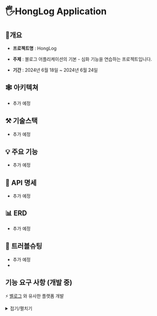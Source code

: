 # 🖐HongLog Application

## 📝개요
* **프로젝트명** : HongLog

* **주제** : 블로그 어플리케이션의 기본 - 심화 기능을 연습하는 프로젝트입니다.

* **기간** : 2024년 6월 18일 ~ 2024년 6월 24일

## 🕸 아키텍쳐

- 추가 예정

## ⚒ 기술스택

- 추가 예정

## 💡 주요 기능

- 추가 예정

## 📝 API 명세

- 추가 예정

## 📊 ERD

- 추가 예정

## 🔨 트러블슈팅

- 추가 예정
- 
## 기능 요구 사항 (개발 중)
⚡️ [벨로그](https://velog.io/)  와 유사한 플랫폼 개발

<details>
<summary>접기/펼치기</summary> </br>

### 블로그
 - 회원 1 명은 1 개의 Blog 를 가질 수 있습니다.
 - 회원가입, 로그인 기능을 제공합니다.
 - http://도메인은 사용자들이 작성한 최신 글, 인기 글을 볼 수 있습니다. (정렬방식에 따라 최신, 인기글을 볼 수 있습니다.)
 - http://도메인에서 보여주는 블로그 글에는 제목, 내용일부, 작성자사진, 작성자 아이디, 좋아요 수가 보여집니다.
 - http://도메인/@carami 는 carami 아이디의 사용자의 블로그 페이지입니다.
 - http://도메인/@아이디 를 가면 좌측에 tag 목록이 나오고 tag 에 글의 수가 보여집니다.
 - http://도메인/@아이디 를 가면 글 목록, 시리즈 목록, 소개를 볼 수 있습니다.

### 블로그 포스트
 - 사용자는 임시 글을 작성할 수 있습니다. 
 - 사용자는 글을 작성하자 마자 즉시 출간할 수 있습니다. 
 - 사용자는 임시 글 목록을 볼 수 있습니다. 
 - 글을 작성할 때 이미지, URL 등을 포함시킬 수 있습니다. 
 - 글은 제목, 내용, 태그들을 작성할 수 있고 자동으로 작성일이 지정됩니다. (제목, 내용은 필수 입니다.)
 - 임시 글 목록에서 임시 글을 삭제할 수 있습니다. 
 - 임시 글은 수정할 수 있습니다. 수정 후 바로 출간할 수 있습니다

### 좋아요, 팔로우
 - 사용자는 블로그에서 “좋아하기”를 할 수 있습니다. 
 - 좋아하기를 선택한 블로그 글들만 모아서 볼 수 있습니다. 
 - 사용자가 읽은 글들만 모아서 볼 수 있습니다. 
 - 팔로우 한 사용자 목록을 볼 수 있습니다. 언팔로우 할 수 있습니다.

### 개인정보
 - 사용자는 본인의 프로필 이미지를 등록할 수 있습니다. 
 - 본인이 등록한 프로필을 삭제할 수 있습니다. 
 - 블로그 제목을 설정할 수 있습니다. 설정하지 않으면 기본적으로 사용자 아이디가 됩니다. 
 - 이메일 주소를 변경할 수 있습니다. (회원 가입시 등록할 수 있습니다.)
 - 이메일 수신 설정을 변경할 수 있습니다. (댓글 알림, 업데이트 소식 알림)
 - 회원 탈퇴 기능을 제공합니다.

### 출간
 - 임시 글을 출간하거나, 바로 출간하기를 하게 되면 포스트 미리보기 이미지를 등록할 수 있습니다. 
 - 임시 글을 출간하거나, 바로 출간하기를 하게 될 때 글의 제목과 내용을 일부 보여줍니다. 전체공개로 올릴지 비공개로 올릴지를 결정할 수 있습니다. 
 - 해당 글의 URL 은 /@아이디/posts/제목이 됩니다. 제목은 URLEncoding 으로 인코딩 되어 있어야 합니다. 
 - 임시 글을 출간하거나, 바로 출간하기를 하게 될 때 시리즈에 추가할 수 있습니다.

### 블로그 글보기
 - 블로그 글 보기 기능을 제공합니다. 
 - 비공개 글의 경우 비공개 표시를 제공합니다. 
 - 내 글이 아닌 경우 좋아요를 할 수 있습니다. 
 - 내 글의 경우 통계정보를 볼 수 있습니다. 
 - 내 글의 경우 수정할 수 있습니다. 
 - 내 글의 경우 삭제할 수 있습니다. 
 - 블로그를 작성한 사람의 프로필 이미지와 아이디를 하단에 보여줍니다. 
 - 다른 사람의 글의 경우 팔로우를 할 수 있습니다. 
 - 해당 사용자의 이전 블로그글, 이후 블로그글에 대한 링크를 볼 수 있습니다

### 댓글
 - 블로그에 사용자는 댓글을 작성할 수 있습니다. 
 - 블로그 글보기를 하면 댓글의 수가 표시됩니다. 
 - 댓글에 답글을 작성할 수 있습니다. 
 - 댓글을 삭제할 수 있습니다

### 관리자
 - 관리자 페이지로 가면 모든 포스팅된 글 목록을 볼 수 있습니다.
 - 관리자는 어떤 글이든 삭제할 수 있습니다.
</details>
